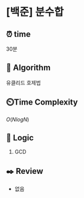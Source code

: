 # [백준] 분수합
## ⏰  **time**

30분

## :pushpin: **Algorithm**

유클리드 호제법

## ⏲️**Time Complexity**

$O(NlogN)$ 

## :round_pushpin: **Logic**
1. GCD

## :black_nib: **Review**
- 없음
